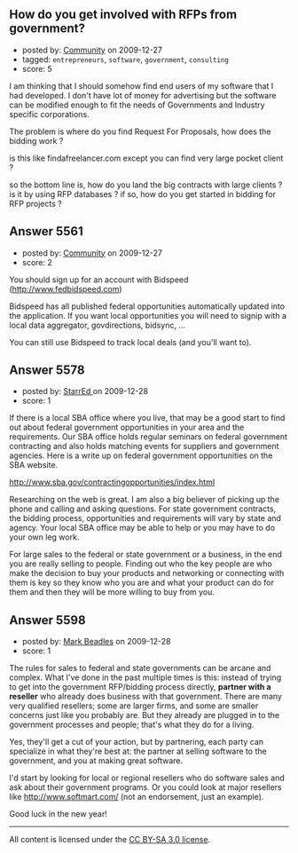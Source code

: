 ## How do you get involved with RFPs from government?

- posted by: [Community](https://stackexchange.com/users/-1/-1-community) on 2009-12-27
- tagged: `entrepreneurs`, `software`, `government`, `consulting`
- score: 5

I am thinking that I should somehow find end users of my software that I had developed. I don't have lot of money for advertising but the software can be modified enough to fit the needs of Governments and Industry specific corporations.

The problem is where do you find Request For Proposals, how does the bidding work ?

is this like findafreelancer.com except you can find very large pocket client ?


so the bottom line is, how do you land the big contracts with large clients ? is it by using RFP databases ? if so, how do you get started in bidding for RFP projects ?




## Answer 5561

- posted by: [Community](https://stackexchange.com/users/-1/-1-community) on 2009-12-27
- score: 2

You should sign up for an account with Bidspeed (http://www.fedbidspeed.com)

Bidspeed has all published federal opportunities automatically updated into the application. If you want local opportunities you will need to signip with a local data aggregator, govdirections, bidsync, ...

You can still use Bidspeed to track local deals (and you'll want to). 



## Answer 5578

- posted by: [StarrEd ](https://stackexchange.com/users/-1/1729-starred) on 2009-12-28
- score: 1

<p>If there is a local SBA office where you live, that may be a good start to find out about federal government opportunities in your area and the requirements.  Our SBA office holds regular seminars on federal government contracting and also holds matching events for suppliers and government agencies.  Here is a write up on federal government opportunities on the SBA website.</p>

<p><a href="http://www.sba.gov/contractingopportunities/index.html" rel="nofollow">http://www.sba.gov/contractingopportunities/index.html</a></p>

<p>Researching on the web is great.  I am also a big believer of picking up the phone and calling and asking questions.  For state government contracts, the bidding process, opportunities and requirements will vary by state and agency. Your local SBA office may be able to help or you may have to do your own leg work.  </p>

<p>For large sales to the federal or state government or a business, in the end you are really selling to people.  Finding out who the key people are who make the decision to buy your products and networking or connecting with them is key so they know who you are and what your product can do for them and then they will be more willing to buy from you.</p>



## Answer 5598

- posted by: [Mark Beadles](https://stackexchange.com/users/-1/296-mark-beadles) on 2009-12-28
- score: 1

The rules for sales to federal and state governments can be arcane and complex. What I've done in the past multiple times is this: instead of trying to get into the government RFP/bidding process directly, **partner with a reseller** who already does business with that government. There are many very qualified resellers; some are larger firms, and some are smaller concerns just like you probably are. But they already are plugged in to the government processes and people; that's what they do for a living.

Yes, they'll get a cut of your action, but by partnering, each party can specialize in what they're best at: the partner at selling software to the government, and you at making great software. 

I'd start by looking for local or regional resellers who do software sales and ask about their government programs. Or you could look at major resellers like http://www.softmart.com/ (not an endorsement, just an example).

Good luck in the new year!



---

All content is licensed under the [CC BY-SA 3.0 license](https://creativecommons.org/licenses/by-sa/3.0/).

